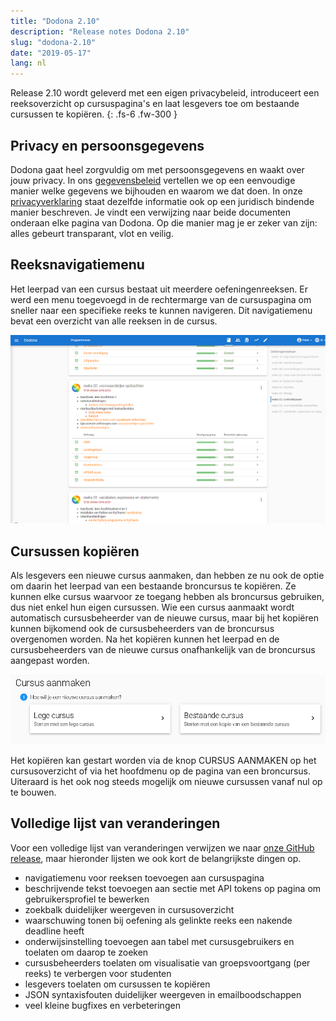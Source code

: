 ```yaml
---
title: "Dodona 2.10"
description: "Release notes Dodona 2.10"
slug: "dodona-2.10"
date: "2019-05-17"
lang: nl
---
```


Release 2.10 wordt geleverd met een eigen privacybeleid, introduceert een reeksoverzicht op cursuspagina's en laat lesgevers toe om bestaande cursussen te kopiëren.
{: .fs-6 .fw-300 }

## Privacy en persoonsgegevens

Dodona gaat heel zorgvuldig om met persoonsgegevens en waakt over jouw privacy. In ons [gegevensbeleid](https://dodona.ugent.be/data/) vertellen we op een eenvoudige manier welke gegevens we bijhouden en waarom we dat doen. In onze [privacyverklaring](https://dodona.ugent.be/privacy/) staat dezelfde informatie ook op een juridisch bindende manier beschreven. Je vindt een verwijzing naar beide documenten onderaan elke pagina van Dodona. Op die manier mag je er zeker van zijn: alles gebeurt transparant, vlot en veilig.  

## Reeksnavigatiemenu

Het leerpad van een cursus bestaat uit meerdere oefeningenreeksen. Er werd een menu toegevoegd in de rechtermarge van de cursuspagina om sneller naar een specifieke reeks te kunnen navigeren. Dit navigatiemenu bevat een overzicht van alle reeksen in de cursus.  

![navigatie](/assets/img/news/dodona-2.10/navigatie.png)

## Cursussen kopiëren

Als lesgevers een nieuwe cursus aanmaken, dan hebben ze nu ook de optie om daarin het leerpad van een bestaande broncursus te kopiëren. Ze kunnen elke cursus waarvoor ze toegang hebben als broncursus gebruiken, dus niet enkel hun eigen cursussen. Wie een cursus aanmaakt wordt automatisch cursusbeheerder van de nieuwe cursus, maar bij het kopiëren kunnen bijkomend ook de cursusbeheerders van de broncursus overgenomen worden. Na het kopiëren kunnen het leerpad en de cursusbeheerders van de nieuwe cursus onafhankelijk van de broncursus aangepast worden.  

![cursus aanmaken](/assets/img/news/dodona-2.10/cursus-aanmaken.png)

Het kopiëren kan gestart worden via de knop CURSUS AANMAKEN op het cursusoverzicht of via het hoofdmenu op de pagina van een broncursus. Uiteraard is het ook nog steeds mogelijk om nieuwe cursussen vanaf nul op te bouwen.  

## Volledige lijst van veranderingen

Voor een volledige lijst van veranderingen verwijzen we naar [onze GitHub release](https://github.com/dodona-edu/dodona/releases/tag/2.10), maar hieronder lijsten we ook kort de belangrijkste dingen op.

*   navigatiemenu voor reeksen toevoegen aan cursuspagina
*   beschrijvende tekst toevoegen aan sectie met API tokens op pagina om gebruikersprofiel te bewerken
*   zoekbalk duidelijker weergeven in cursusoverzicht
*   waarschuwing tonen bij oefening als gelinkte reeks een nakende deadline heeft
*   onderwijsinstelling toevoegen aan tabel met cursusgebruikers en toelaten om daarop te zoeken
*   cursusbeheerders toelaten om visualisatie van groepsvoortgang (per reeks) te verbergen voor studenten
*   lesgevers toelaten om cursussen te kopiëren
*   JSON syntaxisfouten duidelijker weergeven in emailboodschappen
*   veel kleine bugfixes en verbeteringen
